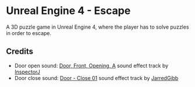 # Unreal Engine 4 - Escape
A 3D puzzle game in Unreal Engine 4, where the player has to solve puzzles in order to escape.

## Credits

* Door open sound: [Door, Front, Opening, A](https://freesound.org/people/InspectorJ/sounds/431117/) sound effect track by [InspectorJ](https://freesound.org/people/InspectorJ/)
* Door close sound: [Door - Close 01](https://freesound.org/people/JarredGibb/sounds/219481/) sound effect track by [JarredGibb](https://freesound.org/people/JarredGibb/)

